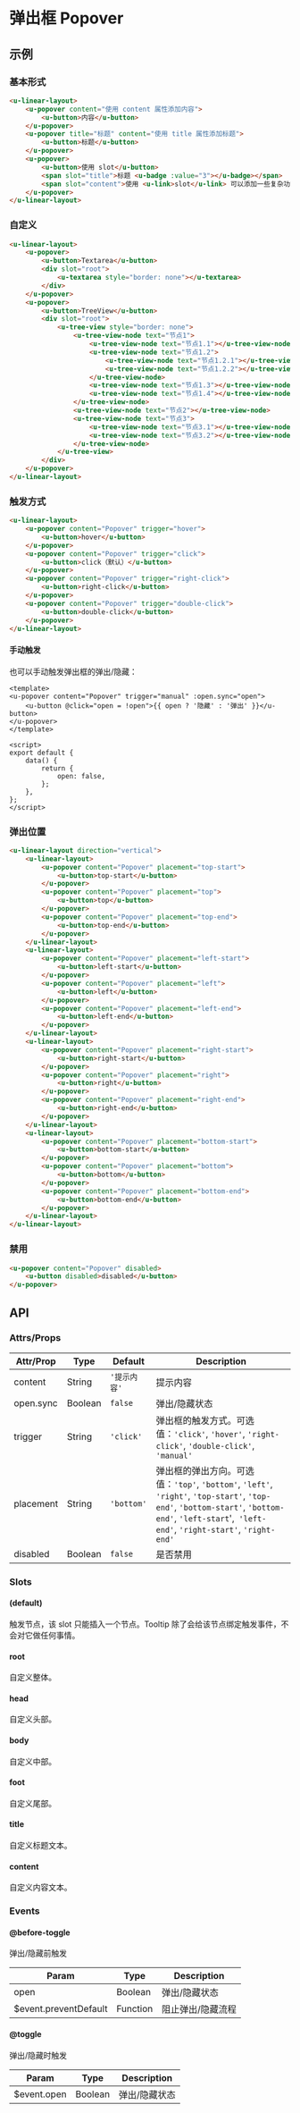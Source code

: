 # 弹出框 Popover

## 示例
### 基本形式

``` html
<u-linear-layout>
    <u-popover content="使用 content 属性添加内容">
        <u-button>内容</u-button>
    </u-popover>
    <u-popover title="标题" content="使用 title 属性添加标题">
        <u-button>标题</u-button>
    </u-popover>
    <u-popover>
        <u-button>使用 slot</u-button>
        <span slot="title">标题 <u-badge :value="3"></u-badge></span>
        <span slot="content">使用 <u-link>slot</u-link> 可以添加一些复杂功能</span>
    </u-popover>
</u-linear-layout>
```

### 自定义

``` html
<u-linear-layout>
    <u-popover>
        <u-button>Textarea</u-button>
        <div slot="root">
            <u-textarea style="border: none"></u-textarea>
        </div>
    </u-popover>
    <u-popover>
        <u-button>TreeView</u-button>
        <div slot="root">
            <u-tree-view style="border: none">
                <u-tree-view-node text="节点1">
                    <u-tree-view-node text="节点1.1"></u-tree-view-node>
                    <u-tree-view-node text="节点1.2">
                        <u-tree-view-node text="节点1.2.1"></u-tree-view-node>
                        <u-tree-view-node text="节点1.2.2"></u-tree-view-node>
                    </u-tree-view-node>
                    <u-tree-view-node text="节点1.3"></u-tree-view-node>
                    <u-tree-view-node text="节点1.4"></u-tree-view-node>
                </u-tree-view-node>
                <u-tree-view-node text="节点2"></u-tree-view-node>
                <u-tree-view-node text="节点3">
                    <u-tree-view-node text="节点3.1"></u-tree-view-node>
                    <u-tree-view-node text="节点3.2"></u-tree-view-node>
                </u-tree-view-node>
            </u-tree-view>
        </div>
    </u-popover>
</u-linear-layout>
```

### 触发方式

``` html
<u-linear-layout>
    <u-popover content="Popover" trigger="hover">
        <u-button>hover</u-button>
    </u-popover>
    <u-popover content="Popover" trigger="click">
        <u-button>click（默认）</u-button>
    </u-popover>
    <u-popover content="Popover" trigger="right-click">
        <u-button>right-click</u-button>
    </u-popover>
    <u-popover content="Popover" trigger="double-click">
        <u-button>double-click</u-button>
    </u-popover>
</u-linear-layout>
```

#### 手动触发

也可以手动触发弹出框的弹出/隐藏：

``` vue
<template>
<u-popover content="Popover" trigger="manual" :open.sync="open">
    <u-button @click="open = !open">{{ open ? '隐藏' : '弹出' }}</u-button>
</u-popover>
</template>

<script>
export default {
    data() {
        return {
            open: false,
        };
    },
};
</script>
```

### 弹出位置

``` html
<u-linear-layout direction="vertical">
    <u-linear-layout>
        <u-popover content="Popover" placement="top-start">
            <u-button>top-start</u-button>
        </u-popover>
        <u-popover content="Popover" placement="top">
            <u-button>top</u-button>
        </u-popover>
        <u-popover content="Popover" placement="top-end">
            <u-button>top-end</u-button>
        </u-popover>
    </u-linear-layout>
    <u-linear-layout>
        <u-popover content="Popover" placement="left-start">
            <u-button>left-start</u-button>
        </u-popover>
        <u-popover content="Popover" placement="left">
            <u-button>left</u-button>
        </u-popover>
        <u-popover content="Popover" placement="left-end">
            <u-button>left-end</u-button>
        </u-popover>
    </u-linear-layout>
    <u-linear-layout>
        <u-popover content="Popover" placement="right-start">
            <u-button>right-start</u-button>
        </u-popover>
        <u-popover content="Popover" placement="right">
            <u-button>right</u-button>
        </u-popover>
        <u-popover content="Popover" placement="right-end">
            <u-button>right-end</u-button>
        </u-popover>
    </u-linear-layout>
    <u-linear-layout>
        <u-popover content="Popover" placement="bottom-start">
            <u-button>bottom-start</u-button>
        </u-popover>
        <u-popover content="Popover" placement="bottom">
            <u-button>bottom</u-button>
        </u-popover>
        <u-popover content="Popover" placement="bottom-end">
            <u-button>bottom-end</u-button>
        </u-popover>
    </u-linear-layout>
</u-linear-layout>
```

### 禁用

``` html
<u-popover content="Popover" disabled>
    <u-button disabled>disabled</u-button>
</u-popover>
```

## API
### Attrs/Props

| Attr/Prop | Type | Default | Description |
| --------- | ---- | ------- | ----------- |
| content | String | `'提示内容'` | 提示内容 |
| open.sync | Boolean | `false` | 弹出/隐藏状态 |
| trigger | String | `'click'` | 弹出框的触发方式。可选值：`'click'`, `'hover'`, `'right-click'`, `'double-click'`, `'manual'` |
| placement | String | `'bottom'` | 弹出框的弹出方向。可选值：`'top'`, `'bottom'`, `'left'`, `'right'`, `'top-start'`, `'top-end'`, `'bottom-start'`, `'bottom-end'`, `'left-start`',` 'left-end'`, `'right-start'`, `'right-end'` |
| disabled | Boolean | `false` | 是否禁用 |

### Slots

#### (default)

触发节点，该 slot 只能插入一个节点。Tooltip 除了会给该节点绑定触发事件，不会对它做任何事情。

#### root

自定义整体。

#### head

自定义头部。

#### body

自定义中部。

#### foot

自定义尾部。

#### title

自定义标题文本。

#### content

自定义内容文本。

### Events

#### @before-toggle

弹出/隐藏前触发

| Param | Type | Description |
| ----- | ---- | ----------- |
| open | Boolean | 弹出/隐藏状态 |
| $event.preventDefault | Function | 阻止弹出/隐藏流程 |

#### @toggle

弹出/隐藏时触发

| Param | Type | Description |
| ----- | ---- | ----------- |
| $event.open | Boolean | 弹出/隐藏状态 |
